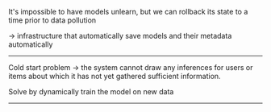 
It's impossible to have models unlearn, but we can rollback its state to a time prior to data pollution

-> infrastructure that automatically save models and their metadata automatically

---

Cold start problem -> the system cannot draw any inferences for users or items about which it has not yet gathered sufficient information.

Solve by dynamically train the model on new data

---

